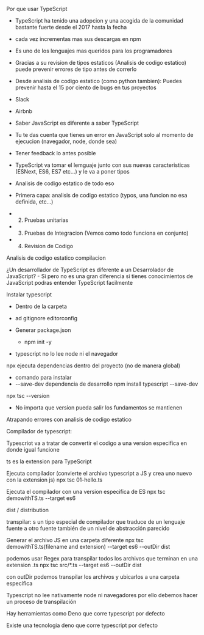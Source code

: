 Por que usar TypeScript

- TypeScript ha tenido una adopcion y una acogida de la comunidad bastante fuerte desde el 2017 hasta la fecha
- cada vez incrementas mas sus descargas en npm
- Es uno de los lenguajes mas queridos para los programadores
- Gracias a su revision de tipos estaticos (Analisis de codigo estatico) puede prevenir errores de tipo antes de correrlo
- Desde analisis de codigo estatico (como python tambien): Puedes prevenir hasta el 15 por ciento de bugs en tus proyectos

- Slack
- Airbnb


- Saber JavaScript es diferente a saber TypeScript
- Tu te das cuenta que tienes un error en JavaScript solo al momento de ejecucion (navegador, node, donde sea)
- Tener feedback lo antes posible
- TypeScript va tomar el lemguaje junto con sus nuevas caracteristicas (ESNext, ES6, ES7 etc...) y le va a poner tipos
- Analisis de codigo estatico de todo eso
- Primera capa: analisis de codigo estatico (typos, una funcion no esa definida, etc...)
- 2. Pruebas unitarias
- 3. Pruebas de Integracion (Vemos como todo funciona en conjunto)
- 4. Revision de Codigo

Analisis de codigo estatico compilacion

¿Un desarrollador de TypeScript es diferente a un Desarrolador de JavaScript?
    - Si pero no es una gran diferencia si tienes conocimientos de JavaScript podras entender TypeScript facilmente
  

  Instalar typescript

- Dentro de la carpeta
- ad gitignore editorconfig

- Generar package.json 
  - npm init -y

- typescript no lo lee node ni el navegador

npx ejecuta dependencias dentro del proyecto (no de manera global)
- comando para instalar 
- --save-dev dependencia de desarrollo
npm install typescript --save-dev 

npx tsc --version
- No importa que version pueda salir los fundamentos se mantienen


Atrapando errores con analisis de codigo estatico

 Compilador de typescript:

Typescriot va a tratar de convertir el codigo a una version especifica en donde igual funcione

ts es la extension para TypeScript


Ejecuta compilador (convierte el archivo typescript a JS y crea uno nuevo con la extension js)
npx tsc 01-hello.ts 

Ejecuta el compilador con una version especifica de ES
npx tsc demowithTS.ts --target es6

dist / distribution

transpilar: s un tipo especial de compilador que traduce de un lenguaje fuente a otro fuente también de un nivel de abstracción parecido

Generar el archivo JS en una carpeta diferente 
npx tsc demowithTS.ts(filename and extension) --target es6 --outDir dist

podemos usar Regex para transpilar todos los archivos que terminan en una extension .ts
npx tsc src/*.ts --target es6 --outDir dist

con outDir podemos transpilar los archivos y ubicarlos a una carpeta especifica

Typescript no lee nativamente node ni navegadores por ello debemos hacer un proceso de transpilación

Hay herramientas como Deno que corre typescript por defecto

Existe una tecnologia deno que corre typescript por defecto
